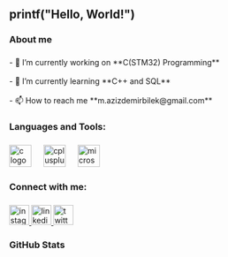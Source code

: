<h2 align="left">printf("Hello, World!")</h2>

###

<h3 align="left">About me</h3>

###

<p align="left">- 🔭 I’m currently working on **C(STM32) Programming**<br><br>- 🌱 I’m currently learning **C++ and SQL**<br><br>- 📫 How to reach me **m.azizdemirbilek@gmail.com**</p>

###

<h3 align="left">Languages and Tools:</h3>

###

<div align="left">
  <img src="https://cdn.jsdelivr.net/gh/devicons/devicon/icons/c/c-plain.svg" height="40" alt="c logo"  />
  <img width="14" />
  <img src="https://cdn.jsdelivr.net/gh/devicons/devicon/icons/cplusplus/cplusplus-plain.svg" height="40" alt="cplusplus logo"  />
  <img width="14" />
  <img src="https://cdn.simpleicons.org/microsoftsqlserver/CC2927" height="40" alt="microsoftsqlserver logo"  />
</div>

###

<h3 align="left">Connect with me:</h3>

###

<div align="left">
  <a href="https://www.instagram.com/azizdb" target="_blank">
    <img src="https://img.shields.io/static/v1?message=azizdb&logo=instagram&label=&color=34465D&logoColor=white&labelColor=E4405F&style=for-the-badge" height="36" alt="instagram logo"  />
  </a>
  <a href="https://tr.linkedin.com/in/azizdb" target="_blank">
    <img src="https://img.shields.io/static/v1?message=azizdb&logo=linkedin&label=&color=34465D&logoColor=white&labelColor=0A66C2&style=for-the-badge" height="36" alt="linkedin logo"  />
  </a>
  <a href="https://x.com/azizdemirbilek" target="_blank">
    <img src="https://img.shields.io/static/v1?message=azizdemirbilek&logo=X&label=&color=34465D&logoColor=white&labelColor=000000&style=for-the-badge" height="36" alt="twitter logo"  />
  </a>
</div>

###

<h3 align="left">GitHub Stats</h3>

###
